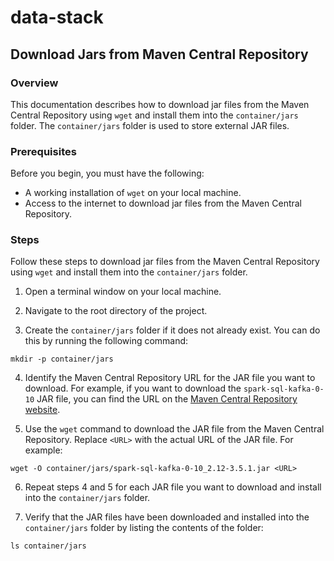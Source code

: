 # data-stack

## Download Jars from Maven Central Repository
### Overview

This documentation describes how to download jar files from the Maven Central Repository using `wget` and install them into the `container/jars` folder. The `container/jars` folder is used to store external JAR files.

### Prerequisites

Before you begin, you must have the following:

- A working installation of `wget` on your local machine.
- Access to the internet to download jar files from the Maven Central Repository.

### Steps

Follow these steps to download jar files from the Maven Central Repository using `wget` and install them into the `container/jars` folder.

1. Open a terminal window on your local machine.

2. Navigate to the root directory of the project.

3. Create the `container/jars` folder if it does not already exist. You can do this by running the following command:

```shell
mkdir -p container/jars
```

4. Identify the Maven Central Repository URL for the JAR file you want to download. For example, if you want to download the `spark-sql-kafka-0-10` JAR file, you can find the URL on the [Maven Central Repository website](https://mvnrepository.com/).

5. Use the `wget` command to download the JAR file from the Maven Central Repository. Replace `<URL>` with the actual URL of the JAR file. For example:

```shell
wget -O container/jars/spark-sql-kafka-0-10_2.12-3.5.1.jar <URL>
```

6. Repeat steps 4 and 5 for each JAR file you want to download and install into the `container/jars` folder.

7. Verify that the JAR files have been downloaded and installed into the `container/jars` folder by listing the contents of the folder:

```shell
ls container/jars
```
